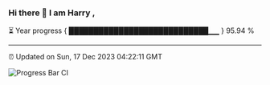 ### Hi there 👋 I am Harry , 

⏳ Year progress { ████████████████████████████▁▁ } 95.94 %

---

⏰ Updated on Sun, 17 Dec 2023 04:22:11 GMT

![Progress Bar CI](https://github.com/duykhang68/duykhang68/workflows/Progress%20Bar%20CI/badge.svg)
